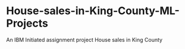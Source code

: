 # House-sales-in-King-County-ML-Projects
An IBM Initiated assignment project House sales in King County

